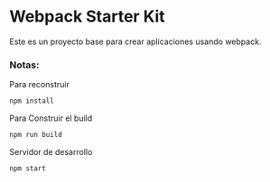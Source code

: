 # Webpack Starter Kit

Este es un proyecto base para crear aplicaciones usando webpack.

### Notas:
Para reconstruir
```bash
npm install
```

Para Construir el build
```bash
npm run build
```

Servidor de desarrollo
```bash
npm start
```